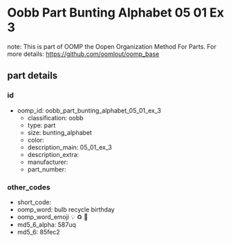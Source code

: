 # Oobb Part Bunting Alphabet 05 01 Ex 3  

note: This is part of OOMP the Oopen Organization Method For Parts. For more details: https://github.com/oomlout/oomp_base

##  part details





### id
* oomp_id: oobb_part_bunting_alphabet_05_01_ex_3
  * classification: oobb
  * type: part
  * size: bunting_alphabet
  * color: 
  * description_main: 05_01_ex_3
  * description_extra: 
  * manufacturer: 
  * part_number: 

### other_codes
* short_code: 
* oomp_word: bulb recycle birthday
* oomp_word_emoji :bulb: :recycle: :birthday:
* md5_6_alpha: 587uq
* md5_6: 85fec2